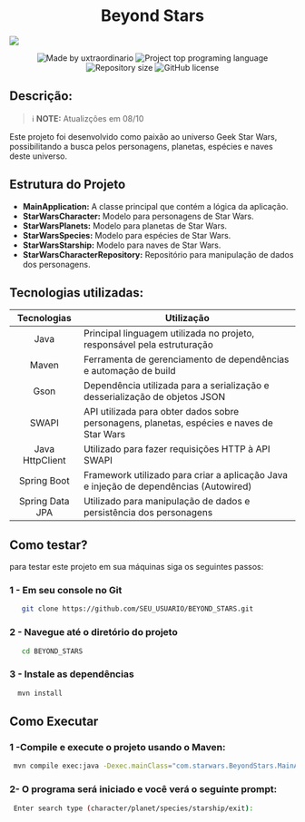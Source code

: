 <h1 align="center"> Beyond Stars </h1> 
<img src="https://gist.githubusercontent.com/ChristofferIsac/151d7da6ac918754925a11e5654662f3/raw/a50fa4a72d8a1ebe55284afcdd0d5f5d45948e1f/Starwars.svg">

 <p align="center"> 
    <img 
      alt="Made by uxtraordinario" 
      src="https://img.shields.io/badge/made%20by-uxtraordinario-%20?color=f6bd20"
    >
    <img 
      alt="Project top programing language" 
      src="https://img.shields.io/github/languages/top/uxtraordinario/BeyondStars?color=f6bd20"
    >
    <img 
      alt="Repository size" 
      src="https://img.shields.io/github/repo-size/uxtraordinario/BeyondStars?color=f6bd20"
    >
    <img 
      alt="GitHub license" 
      src="https://img.shields.io/github/license/uxtraordinario/BeyondStars?color=f6bd205"
    >
  </p>

## Descrição:
> ℹ️ **NOTE:** Atualizçôes em 08/10

Este projeto foi desenvolvido como paixão ao universo Geek Star Wars, possibilitando a busca pelos personagens, planetas, espécies e naves deste universo.

## Estrutura do Projeto

- **MainApplication:** A classe principal que contém a lógica da aplicação.
- **StarWarsCharacter:** Modelo para personagens de Star Wars.
- **StarWarsPlanets:** Modelo para planetas de Star Wars.
- **StarWarsSpecies:** Modelo para espécies de Star Wars.
- **StarWarsStarship:** Modelo para naves de Star Wars.
- **StarWarsCharacterRepository:** Repositório para manipulação de dados dos personagens.

## Tecnologias utilizadas:

|  Tecnologias |    Utilização     |
| :----: | -------------------------------------------------------------------------------------- |
|  Java  | Principal linguagem utilizada no projeto, responsável pela estruturação |       
|  Maven  | Ferramenta de gerenciamento de dependências e automação de build |
|  Gson  | Dependência utilizada para a serialização e desserialização de objetos JSON |
|  SWAPI  | API utilizada para obter dados sobre personagens, planetas, espécies e naves de Star Wars |
|  Java HttpClient | Utilizado para fazer requisições HTTP à API SWAPI |
|  Spring Boot  | Framework utilizado para criar a aplicação Java e injeção de dependências (Autowired) |
|  Spring Data JPA  | Utilizado para manipulação de dados e persistência dos personagens |


## Como testar?
para testar este projeto em sua máquinas siga os seguintes passos:

### 1 - Em seu console no Git
 ``` sh
    git clone https://github.com/SEU_USUARIO/BEYOND_STARS.git
 ```

### 2 - Navegue até o diretório do projeto
 ``` sh
    cd BEYOND_STARS
 ```

### 3 - Instale as dependências
 ``` sh
   mvn install
 ```

## Como Executar
### 1 -Compile e execute o projeto usando o Maven:
 ``` sh
  mvn compile exec:java -Dexec.mainClass="com.starwars.BeyondStars.MainApplication"
 ```
### 2- O programa será iniciado e você verá o seguinte prompt:
 ``` sh
  Enter search type (character/planet/species/starship/exit):

 ```


